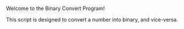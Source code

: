 Welcome to the Binary Convert Program!

This script is designed to convert a number into binary, and vice-versa.